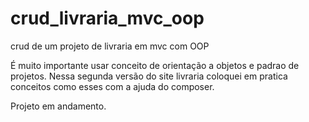 # crud_livraria_mvc_oop
crud de um projeto de livraria em mvc com OOP 

É muito importante usar conceito de orientação a objetos e padrao de projetos. Nessa segunda versão do site livraria coloquei em pratica conceitos como esses com a ajuda 
do composer.

Projeto em andamento. 
